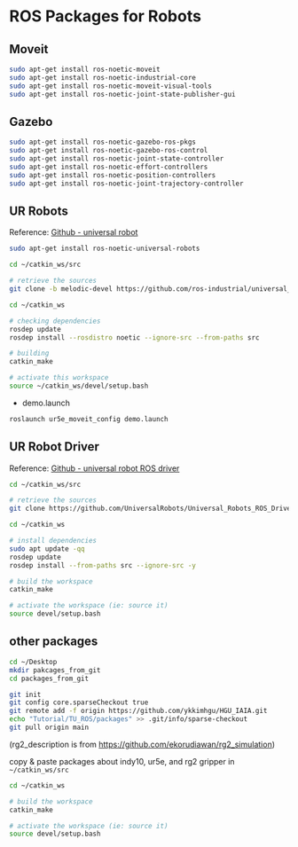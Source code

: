 # ROS Packages for Robots

## Moveit



```bash
sudo apt-get install ros-noetic-moveit
sudo apt-get install ros-noetic-industrial-core
sudo apt-get install ros-noetic-moveit-visual-tools
sudo apt-get install ros-noetic-joint-state-publisher-gui
```



## Gazebo



```bash
sudo apt-get install ros-noetic-gazebo-ros-pkgs
sudo apt-get install ros-noetic-gazebo-ros-control
sudo apt-get install ros-noetic-joint-state-controller
sudo apt-get install ros-noetic-effort-controllers
sudo apt-get install ros-noetic-position-controllers
sudo apt-get install ros-noetic-joint-trajectory-controller
```







## UR Robots

Reference: [Github - universal robot](https://github.com/ros-industrial/universal_robot)

```bash
sudo apt-get install ros-noetic-universal-robots
```



```bash
cd ~/catkin_ws/src

# retrieve the sources
git clone -b melodic-devel https://github.com/ros-industrial/universal_robot.git

cd ~/catkin_ws

# checking dependencies
rosdep update
rosdep install --rosdistro noetic --ignore-src --from-paths src

# building
catkin_make

# activate this workspace
source ~/catkin_ws/devel/setup.bash
```



* demo.launch

```bash
roslaunch ur5e_moveit_config demo.launch
```



## UR Robot Driver

Reference: [Github - universal robot ROS driver](https://github.com/UniversalRobots/Universal_Robots_ROS_Driver)

```bash
cd ~/catkin_ws/src

# retrieve the sources
git clone https://github.com/UniversalRobots/Universal_Robots_ROS_Driver.git

cd ~/catkin_ws

# install dependencies
sudo apt update -qq
rosdep update
rosdep install --from-paths src --ignore-src -y

# build the workspace
catkin_make

# activate the workspace (ie: source it)
source devel/setup.bash
```



## other packages

```bash
cd ~/Desktop
mkdir pakcages_from_git
cd packages_from_git

git init
git config core.sparseCheckout true
git remote add -f origin https://github.com/ykkimhgu/HGU_IAIA.git
echo "Tutorial/TU_ROS/packages" >> .git/info/sparse-checkout
git pull origin main
```

(rg2_description is from https://github.com/ekorudiawan/rg2_simulation)

copy & paste packages about indy10, ur5e, and rg2 gripper in `~/catkin_ws/src`

```bash
cd ~/catkin_ws

# build the workspace
catkin_make

# activate the workspace (ie: source it)
source devel/setup.bash
```


